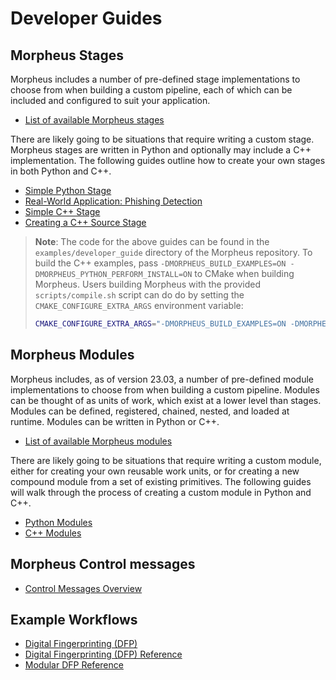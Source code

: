 <!--
SPDX-FileCopyrightText: Copyright (c) 2022-2024, NVIDIA CORPORATION & AFFILIATES. All rights reserved.
SPDX-License-Identifier: Apache-2.0

Licensed under the Apache License, Version 2.0 (the "License");
you may not use this file except in compliance with the License.
You may obtain a copy of the License at

http://www.apache.org/licenses/LICENSE-2.0

Unless required by applicable law or agreed to in writing, software
distributed under the License is distributed on an "AS IS" BASIS,
WITHOUT WARRANTIES OR CONDITIONS OF ANY KIND, either express or implied.
See the License for the specific language governing permissions and
limitations under the License.
-->

# Developer Guides

## Morpheus Stages

Morpheus includes a number of pre-defined stage implementations to choose from when building a custom
pipeline, each of which can be included and configured to suit your application.

- [List of available Morpheus stages](../stages/morpheus_stages.md)

There are likely going to be situations that require writing a custom stage. Morpheus stages are written in
Python and optionally may include a C++ implementation. The following guides outline how to create your own stages
in both Python and C++.

- [Simple Python Stage](./guides/1_simple_python_stage.md)
- [Real-World Application: Phishing Detection](./guides/2_real_world_phishing.md)
- [Simple C++ Stage](./guides/3_simple_cpp_stage.md)
- [Creating a C++ Source Stage](./guides/4_source_cpp_stage.md)

> **Note**: The code for the above guides can be found in the `examples/developer_guide` directory of the Morpheus repository. To build the C++ examples, pass `-DMORPHEUS_BUILD_EXAMPLES=ON -DMORPHEUS_PYTHON_PERFORM_INSTALL=ON` to CMake when building Morpheus. Users building Morpheus with the provided `scripts/compile.sh` script can do do by setting the `CMAKE_CONFIGURE_EXTRA_ARGS` environment variable:
> ```bash
> CMAKE_CONFIGURE_EXTRA_ARGS="-DMORPHEUS_BUILD_EXAMPLES=ON -DMORPHEUS_PYTHON_PERFORM_INSTALL=ON" ./scripts/compile.sh
> ```

## Morpheus Modules

Morpheus includes, as of version 23.03, a number of pre-defined module implementations to choose from when building a
custom pipeline. Modules can be thought of as units of work, which exist at a lower level than stages. Modules can
be defined, registered, chained, nested, and loaded at runtime. Modules can be written in Python or C++.

- [List of available Morpheus modules](../modules/index.md)

There are likely going to be situations that require writing a custom module, either for creating your own
reusable work units, or for creating a new compound module from a set of existing primitives. The following guides
will walk through the process of creating a custom module in Python and C++.

- [Python Modules](./guides/7_python_modules.md)
- [C++ Modules](./guides/8_cpp_modules.md)

## Morpheus Control messages

- [Control Messages Overview](./guides/9_control_messages.md)

## Example Workflows

- [Digital Fingerprinting (DFP)](./guides/5_digital_fingerprinting.md)
- [Digital Fingerprinting (DFP) Reference](./guides/6_digital_fingerprinting_reference.md)
- [Modular DFP Reference](./guides/10_modular_pipeline_digital_fingerprinting.md)
